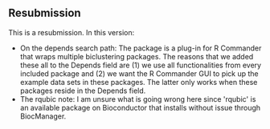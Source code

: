 ## Resubmission
This is a resubmission. In this version:

* On the depends search path: The package is a plug-in for R Commander that wraps multiple biclustering packages. The reasons that we added these all to the Depends field are (1) we use all functionalities from every included package and (2) we want the R Commander GUI to pick up the example data sets in these packages. The latter only works when these packages reside in the Depends field.
* The rqubic note: I am unsure what is going wrong here since 'rqubic' is an available package on Bioconductor that installs without issue through BiocManager.  